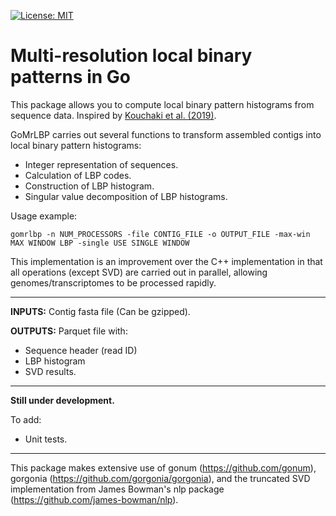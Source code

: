  [![License: MIT](https://img.shields.io/badge/License-MIT-yellow.svg)](https://opensource.org/licenses/MIT)

# Multi-resolution local binary patterns in Go

This package allows you to compute local binary pattern histograms from sequence data.
Inspired by [Kouchaki et al. (2019)](https://www.nature.com/articles/s41598-018-38197-9).

GoMrLBP carries out several functions to transform assembled contigs into local binary pattern histograms:
- Integer representation of sequences.
- Calculation of LBP codes.
- Construction of LBP histogram.
- Singular value decomposition of LBP histograms.

Usage example:
```
gomrlbp -n NUM_PROCESSORS -file CONTIG_FILE -o OUTPUT_FILE -max-win MAX WINDOW LBP -single USE SINGLE WINDOW
```
This implementation is an improvement over the C++ implementation in that all operations (except SVD) are carried out in parallel, allowing genomes/transcriptomes to be processed rapidly. 

----

**INPUTS:** Contig fasta file (Can be gzipped).

**OUTPUTS:** Parquet file with:
- Sequence header (read ID)
- LBP histogram
- SVD results.

----

**Still under development.**

To add:
- Unit tests.

----

This package makes extensive use of gonum (https://github.com/gonum), gorgonia (https://github.com/gorgonia/gorgonia), and the truncated SVD implementation from James Bowman's nlp package (https://github.com/james-bowman/nlp).
